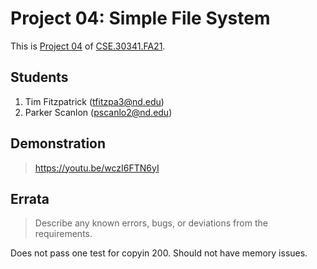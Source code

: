 # Project 04: Simple File System

This is [Project 04] of [CSE.30341.FA21].

## Students

1. Tim Fitzpatrick (tfitzpa3@nd.edu)
2. Parker Scanlon (pscanlo2@nd.edu)

## Demonstration

> https://youtu.be/wczI6FTN6yI

## Errata

> Describe any known errors, bugs, or deviations from the requirements.

Does not pass one test for copyin 200. Should not have memory issues.


[Project 04]:       https://www3.nd.edu/~pbui/teaching/cse.30341.fa21/project04.html
[CSE.30341.FA21]:   https://www3.nd.edu/~pbui/teaching/cse.30341.fa21/

